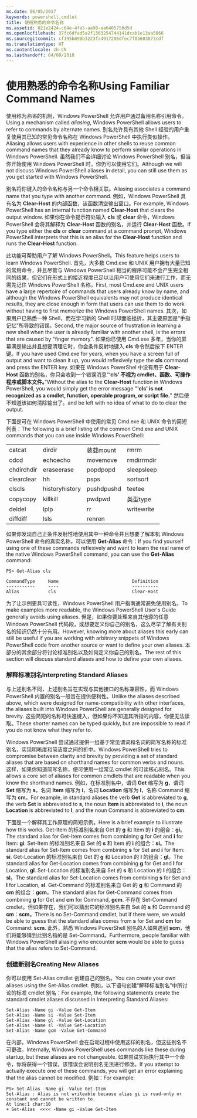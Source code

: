 ```yaml
---
ms.date: 06/05/2017
keywords: powershell,cmdlet
title: 使用熟悉的命令名称
ms.assetid: 021e2424-c64e-4fa5-aa98-aa6405758d5d
ms.openlocfilehash: 37fc6dfad5a2f1363254744141dcab1e13aa5066
ms.sourcegitcommit: cf195b090b3223fa4917206dfec7f0b603873cdf
ms.translationtype: HT
ms.contentlocale: zh-CN
ms.lasthandoff: 04/09/2018
---
```

# <a name="using-familiar-command-names"></a><span data-ttu-id="8c161-103">使用熟悉的命令名称</span><span class="sxs-lookup"><span data-stu-id="8c161-103">Using Familiar Command Names</span></span>
<span data-ttu-id="8c161-104">使用称为*别名*的机制，Windows PowerShell 允许用户通过备用名称引用命令。</span><span class="sxs-lookup"><span data-stu-id="8c161-104">Using a mechanism called *aliasing*, Windows PowerShell allows users to refer to commands by alternate names.</span></span> <span data-ttu-id="8c161-105">别名允许具有其他 Shell 经验的用户重复使用其已知的常见命令名称在 Windows PowerShell 中执行类似操作。</span><span class="sxs-lookup"><span data-stu-id="8c161-105">Aliasing allows users with experience in other shells to reuse common command names that they already know to perform similar operations in Windows PowerShell.</span></span> <span data-ttu-id="8c161-106">虽然我们不会详细讨论 Windows PowerShell 别名，但当你开始使用 Windows PowerShell 时，你仍可以使用它们。</span><span class="sxs-lookup"><span data-stu-id="8c161-106">Although we will not discuss Windows PowerShell aliases in detail, you can still use them as you get started with Windows PowerShell.</span></span>

<span data-ttu-id="8c161-107">别名将你键入的命令名称与另一个命令相关联。</span><span class="sxs-lookup"><span data-stu-id="8c161-107">Aliasing associates a command name that you type with another command.</span></span> <span data-ttu-id="8c161-108">例如，Windows PowerShell 具有名为 **Clear-Host** 的内部函数，该函数清空输出窗口。</span><span class="sxs-lookup"><span data-stu-id="8c161-108">For example, Windows PowerShell has an internal function named **Clear-Host** that clears the output window.</span></span> <span data-ttu-id="8c161-109">如果你在命令提示符处输入 **cls** 或 **clear** 命令，Windows PowerShell 会将其解释为 **Clear-Host** 函数的别名，并运行 **Clear-Host** 函数。</span><span class="sxs-lookup"><span data-stu-id="8c161-109">If you type either the **cls** or **clear** command at a command prompt, Windows PowerShell interprets that this is an alias for the **Clear-Host** function and runs the **Clear-Host** function.</span></span>

<span data-ttu-id="8c161-110">此功能可帮助用户了解 Windows PowerShell。</span><span class="sxs-lookup"><span data-stu-id="8c161-110">This feature helps users to learn Windows PowerShell.</span></span> <span data-ttu-id="8c161-111">首先，大多数 Cmd.exe 和 UNIX 用户拥有大量已知的常用命令，并且尽管与 Windows PowerShell 相当的程序可能不会产生完全相同的结果，但它们在形式上的接近程度已足以让用户可使用它们来进行工作，而无需先记住 Windows PowerShell 名称。</span><span class="sxs-lookup"><span data-stu-id="8c161-111">First, most Cmd.exe and UNIX users have a large repertoire of commands that users already know by name, and although the Windows PowerShell equivalents may not produce identical results, they are close enough in form that users can use them to do work without having to first memorize the Windows PowerShell names.</span></span> <span data-ttu-id="8c161-112">其次，如果用户已熟悉一种 Shell，而在学习新的 Shell 时却面临挫折，其主要原因是“手指记忆”所导致的错误。</span><span class="sxs-lookup"><span data-stu-id="8c161-112">Second, the major source of frustration in learning a new shell when the user is already familiar with another shell, is the errors that are caused by "finger memory".</span></span> <span data-ttu-id="8c161-113">如果你已使用 Cmd.exe 多年，当你的屏幕满是输出并且想要清理它时，你会条件反射地键入 **cls** 命令然后按下 ENTER 键。</span><span class="sxs-lookup"><span data-stu-id="8c161-113">If you have used Cmd.exe for years, when you have a screen full of output and want to clean it up, you would reflexively type the **cls** command and press the ENTER key.</span></span> <span data-ttu-id="8c161-114">如果在 Windows PowerShel 中没有用于 **Clear-Host** 函数的别名，你只会收到一个错误消息“**‘cls’ 不视为 cmdlet、函数、可操作程序或脚本文件。**”</span><span class="sxs-lookup"><span data-stu-id="8c161-114">Without the alias to the **Clear-Host** function in Windows PowerShell, you would simply get the error message "**'cls' is not recognized as a cmdlet, function, operable program, or script file.**"</span></span> <span data-ttu-id="8c161-115">然后便不知道该如何清除输出了。</span><span class="sxs-lookup"><span data-stu-id="8c161-115">and be left with no idea of what to do to clear the output.</span></span>

<span data-ttu-id="8c161-116">下面是可在 Windows PowerShell 中使用的常见 Cmd.exe 和 UNIX 命令的简短列表：</span><span class="sxs-lookup"><span data-stu-id="8c161-116">The following is a brief listing of the common Cmd.exe and UNIX commands that you can use inside Windows PowerShell:</span></span>

|||||
|-|-|-|-|
|<span data-ttu-id="8c161-117">cat</span><span class="sxs-lookup"><span data-stu-id="8c161-117">cat</span></span>|<span data-ttu-id="8c161-118">dir</span><span class="sxs-lookup"><span data-stu-id="8c161-118">dir</span></span>|<span data-ttu-id="8c161-119">装载</span><span class="sxs-lookup"><span data-stu-id="8c161-119">mount</span></span>|<span data-ttu-id="8c161-120">rm</span><span class="sxs-lookup"><span data-stu-id="8c161-120">rm</span></span>|
|<span data-ttu-id="8c161-121">cd</span><span class="sxs-lookup"><span data-stu-id="8c161-121">cd</span></span>|<span data-ttu-id="8c161-122">echo</span><span class="sxs-lookup"><span data-stu-id="8c161-122">echo</span></span>|<span data-ttu-id="8c161-123">move</span><span class="sxs-lookup"><span data-stu-id="8c161-123">move</span></span>|<span data-ttu-id="8c161-124">rmdir</span><span class="sxs-lookup"><span data-stu-id="8c161-124">rmdir</span></span>|
|<span data-ttu-id="8c161-125">chdir</span><span class="sxs-lookup"><span data-stu-id="8c161-125">chdir</span></span>|<span data-ttu-id="8c161-126">erase</span><span class="sxs-lookup"><span data-stu-id="8c161-126">erase</span></span>|<span data-ttu-id="8c161-127">popd</span><span class="sxs-lookup"><span data-stu-id="8c161-127">popd</span></span>|<span data-ttu-id="8c161-128">sleep</span><span class="sxs-lookup"><span data-stu-id="8c161-128">sleep</span></span>|
|<span data-ttu-id="8c161-129">clear</span><span class="sxs-lookup"><span data-stu-id="8c161-129">clear</span></span>|<span data-ttu-id="8c161-130">h</span><span class="sxs-lookup"><span data-stu-id="8c161-130">h</span></span>|<span data-ttu-id="8c161-131">ps</span><span class="sxs-lookup"><span data-stu-id="8c161-131">ps</span></span>|<span data-ttu-id="8c161-132">sort</span><span class="sxs-lookup"><span data-stu-id="8c161-132">sort</span></span>|
|<span data-ttu-id="8c161-133">cls</span><span class="sxs-lookup"><span data-stu-id="8c161-133">cls</span></span>|<span data-ttu-id="8c161-134">history</span><span class="sxs-lookup"><span data-stu-id="8c161-134">history</span></span>|<span data-ttu-id="8c161-135">pushd</span><span class="sxs-lookup"><span data-stu-id="8c161-135">pushd</span></span>|<span data-ttu-id="8c161-136">tee</span><span class="sxs-lookup"><span data-stu-id="8c161-136">tee</span></span>|
|<span data-ttu-id="8c161-137">copy</span><span class="sxs-lookup"><span data-stu-id="8c161-137">copy</span></span>|<span data-ttu-id="8c161-138">kill</span><span class="sxs-lookup"><span data-stu-id="8c161-138">kill</span></span>|<span data-ttu-id="8c161-139">pwd</span><span class="sxs-lookup"><span data-stu-id="8c161-139">pwd</span></span>|<span data-ttu-id="8c161-140">类型</span><span class="sxs-lookup"><span data-stu-id="8c161-140">type</span></span>|
|<span data-ttu-id="8c161-141">del</span><span class="sxs-lookup"><span data-stu-id="8c161-141">del</span></span>|<span data-ttu-id="8c161-142">lp</span><span class="sxs-lookup"><span data-stu-id="8c161-142">lp</span></span>|<span data-ttu-id="8c161-143">r</span><span class="sxs-lookup"><span data-stu-id="8c161-143">r</span></span>|<span data-ttu-id="8c161-144">write</span><span class="sxs-lookup"><span data-stu-id="8c161-144">write</span></span>|
|<span data-ttu-id="8c161-145">diff</span><span class="sxs-lookup"><span data-stu-id="8c161-145">diff</span></span>|<span data-ttu-id="8c161-146">ls</span><span class="sxs-lookup"><span data-stu-id="8c161-146">ls</span></span>|<span data-ttu-id="8c161-147">ren</span><span class="sxs-lookup"><span data-stu-id="8c161-147">ren</span></span>||

<span data-ttu-id="8c161-148">如果你发现自己正条件发射性地使用其中一种命令并且想要了解本机 Windows PowerShell 命令的真实名称，可以使用 **Get-Alias** 命令：</span><span class="sxs-lookup"><span data-stu-id="8c161-148">If you find yourself using one of these commands reflexively and want to learn the real name of the native Windows PowerShell command, you can use the **Get-Alias** command:</span></span>

```
PS> Get-Alias cls

CommandType     Name                            Definition
-----------     ----                            ----------
Alias           cls                             Clear-Host
```

<span data-ttu-id="8c161-149">为了让示例更具可读性，Windows PowerShell 用户指南通常避免使用别名。</span><span class="sxs-lookup"><span data-stu-id="8c161-149">To make examples more readable, the Windows PowerShell User's Guide generally avoids using aliases.</span></span> <span data-ttu-id="8c161-150">但是，如果你要处理来自其他源的任意 Windows PowerShell 代码段，或想要定义你自己的别名，这么尽早了解有关别名的知识仍然十分有用。</span><span class="sxs-lookup"><span data-stu-id="8c161-150">However, knowing more about aliases this early can still be useful if you are working with arbitrary snippets of Windows PowerShell code from another source or want to define your own aliases.</span></span> <span data-ttu-id="8c161-151">本部分的其余部分将讨论标准别名以及如何定义你自己的别名。</span><span class="sxs-lookup"><span data-stu-id="8c161-151">The rest of this section will discuss standard aliases and how to define your own aliases.</span></span>

### <a name="interpreting-standard-aliases"></a><span data-ttu-id="8c161-152">解释标准别名</span><span class="sxs-lookup"><span data-stu-id="8c161-152">Interpreting Standard Aliases</span></span>
<span data-ttu-id="8c161-153">与上述别名不同，上述别名旨在实现与其他接口的名称兼容性，而 Windows PowerShell 内置的别名一般旨在提供便利性。</span><span class="sxs-lookup"><span data-stu-id="8c161-153">Unlike the aliases described above, which were designed for name-compatibility with other interfaces, the aliases built into Windows PowerShell are generally designed for brevity.</span></span> <span data-ttu-id="8c161-154">这些简短的名称可快速键入，但如果你不知道其所指的内容，你便无法读取。</span><span class="sxs-lookup"><span data-stu-id="8c161-154">These shorter names can be typed quickly, but are impossible to read if you do not know what they refer to.</span></span>

<span data-ttu-id="8c161-155">Windows PowerShell 尝试通过提供一组基于常见谓词和名词的简写名称的标准别名，实现明晰度和简洁度之间的折中。</span><span class="sxs-lookup"><span data-stu-id="8c161-155">Windows PowerShell tries to compromise between clarity and brevity by providing a set of standard aliases that are based on shorthand names for common verbs and nouns.</span></span> <span data-ttu-id="8c161-156">这样，如果你知道简写名称，便可使用一组常见 cmdlet 的可读核心别名。</span><span class="sxs-lookup"><span data-stu-id="8c161-156">This allows a core set of aliases for common cmdlets that are readable when you know the shorthand names.</span></span> <span data-ttu-id="8c161-157">例如，在标准别名中，谓词 **Get** 缩写为 **g**，谓词 **Set** 缩写为 **s**，名词 **Item** 缩写为 **i**，名词 **Location** 缩写为 **l**，名称 Command 缩写为 **cm**。</span><span class="sxs-lookup"><span data-stu-id="8c161-157">For example, in standard aliases the verb **Get** is abbreviated to **g**, the verb **Set** is abbreviated to **s**, the noun **Item** is abbreviated to **i**, the noun **Location** is abbreviated to **l**, and the noun Command is abbreviated to **cm**.</span></span>

<span data-ttu-id="8c161-158">下面是一个解释其工作原理的简短示例。</span><span class="sxs-lookup"><span data-stu-id="8c161-158">Here is a brief example to illustrate how this works.</span></span> <span data-ttu-id="8c161-159">Get-Item 的标准别名来自 Get 的 **g** 和 Item 的 **i** 的组合：**gi**。</span><span class="sxs-lookup"><span data-stu-id="8c161-159">The standard alias for Get-Item comes from combining **g** for Get and **i** for Item: **gi**.</span></span> <span data-ttu-id="8c161-160">Set-Item 的标准别名来自 Set 的 **s** 和 Item 的 **i** 的组合：**si**。</span><span class="sxs-lookup"><span data-stu-id="8c161-160">The standard alias for Set-Item comes from combining **s** for Set and **i** for Item: **si**.</span></span> <span data-ttu-id="8c161-161">Get-Location 的标准别名来自 Get 的 **g** 和 Location 的 **l** 的组合：**gl**。</span><span class="sxs-lookup"><span data-stu-id="8c161-161">The standard alias for Get-Location comes from combining **g** for Get and **l** for Location, **gl**.</span></span> <span data-ttu-id="8c161-162">Set-Location 的标准别名来自 Set 的 **s** 和 Location 的 **l** 的组合：**sl**。</span><span class="sxs-lookup"><span data-stu-id="8c161-162">The standard alias for Set-Location comes from combining **s** for Set and **l** for Location, **sl**.</span></span> <span data-ttu-id="8c161-163">Get-Command 的标准别名来自 Get 的 **g** 和 Command 的 **cm** 的组合：**gcm**。</span><span class="sxs-lookup"><span data-stu-id="8c161-163">The standard alias for Get-Command comes from combining **g** for Get and **cm** for Command, **gcm**.</span></span> <span data-ttu-id="8c161-164">不存在 Set-Command cmdlet，但如果存在，我们可以猜出它的标准别名来自 Set 的 **s** 和 Command 的 **cm**：**scm**。</span><span class="sxs-lookup"><span data-stu-id="8c161-164">There is no Set-Command cmdlet, but if there were, we would be able to guess that the standard alias comes from **s** for Set and **cm** for Command: **scm**.</span></span> <span data-ttu-id="8c161-165">此外，熟悉 Windows PowerShell 别名的人如果遇到 **scm**，他们将能够猜到此别名指的是 Set-Command。</span><span class="sxs-lookup"><span data-stu-id="8c161-165">Furthermore, people familiar with Windows PowerShell aliasing who encounter **scm** would be able to guess that the alias refers to Set-Command.</span></span>

### <a name="creating-new-aliases"></a><span data-ttu-id="8c161-166">创建新别名</span><span class="sxs-lookup"><span data-stu-id="8c161-166">Creating New Aliases</span></span>
<span data-ttu-id="8c161-167">你可以使用 Set-Alias cmdlet 创建自己的别名。</span><span class="sxs-lookup"><span data-stu-id="8c161-167">You can create your own aliases using the Set-Alias cmdlet.</span></span> <span data-ttu-id="8c161-168">例如，以下语句创建“解释标准别名”中所讨论的标准 cmdlet 别名：</span><span class="sxs-lookup"><span data-stu-id="8c161-168">For example, the following statements create the standard cmdlet aliases discussed in Interpreting Standard Aliases:</span></span>

```
Set-Alias -Name gi -Value Get-Item
Set-Alias -Name si -Value Set-Item
Set-Alias -Name gl -Value Get-Location
Set-Alias -Name sl -Value Set-Location
Set-Alias -Name gcm -Value Get-Command
```

<span data-ttu-id="8c161-169">在内部，Windows PowerShell 会在启动过程中使用这样的别名，但这些别名不可更改。</span><span class="sxs-lookup"><span data-stu-id="8c161-169">Internally, Windows PowerShell uses commands like these during startup, but these aliases are not changeable.</span></span> <span data-ttu-id="8c161-170">如果尝试实际执行其中一个命令，你将获得一个错误，该错误会说明别名无法进行修改。</span><span class="sxs-lookup"><span data-stu-id="8c161-170">If you attempt to actually execute one of these commands, you will get an error explaining that the alias cannot be modified.</span></span> <span data-ttu-id="8c161-171">例如：</span><span class="sxs-lookup"><span data-stu-id="8c161-171">For example:</span></span>

```
PS> Set-Alias -Name gi -Value Get-Item
Set-Alias : Alias is not writeable because alias gi is read-only or constant and cannot be written to.
At line:1 char:10
+ Set-Alias  <<<< -Name gi -Value Get-Item
```
